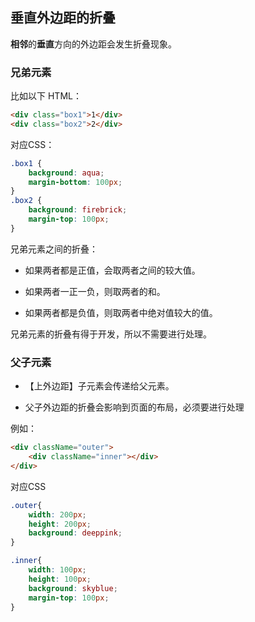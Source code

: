 ## 垂直外边距的折叠

**相邻**的**垂直**方向的外边距会发生折叠现象。

### 兄弟元素

比如以下 HTML：

```html
<div class="box1">1</div>
<div class="box2">2</div>
```

对应CSS：

```css
.box1 {
    background: aqua;
    margin-bottom: 100px;
}
.box2 {
    background: firebrick;
    margin-top: 100px;
}
```

兄弟元素之间的折叠：

- 如果两者都是正值，会取两者之间的较大值。

- 如果两者一正一负，则取两者的和。

- 如果两者都是负值，则取两者中绝对值较大的值。

兄弟元素的折叠有得于开发，所以不需要进行处理。

### 父子元素

- 【上外边距】子元素会传递给父元素。

- 父子外边距的折叠会影响到页面的布局，必须要进行处理

例如：

```html
<div className="outer">
    <div className="inner"></div>
</div>
```

对应CSS

```css
.outer{
    width: 200px;
    height: 200px;
    background: deeppink;
}

.inner{
    width: 100px;
    height: 100px;
    background: skyblue;
    margin-top: 100px;
}
```